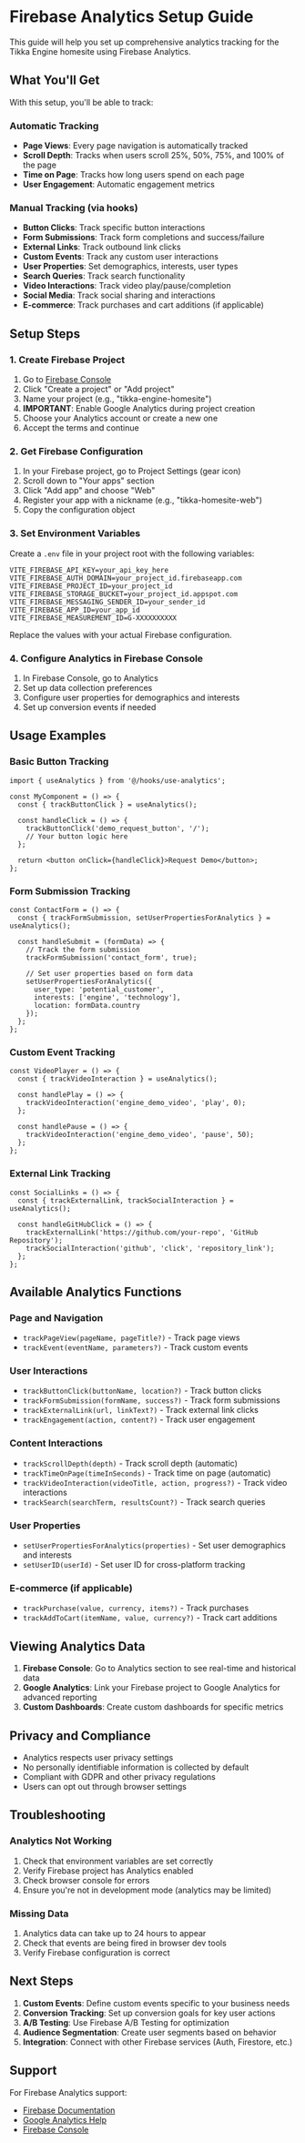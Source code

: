 # Firebase Analytics Setup Guide

This guide will help you set up comprehensive analytics tracking for the Tikka Engine homesite using Firebase Analytics.

## What You'll Get

With this setup, you'll be able to track:

### Automatic Tracking
- **Page Views**: Every page navigation is automatically tracked
- **Scroll Depth**: Tracks when users scroll 25%, 50%, 75%, and 100% of the page
- **Time on Page**: Tracks how long users spend on each page
- **User Engagement**: Automatic engagement metrics

### Manual Tracking (via hooks)
- **Button Clicks**: Track specific button interactions
- **Form Submissions**: Track form completions and success/failure
- **External Links**: Track outbound link clicks
- **Custom Events**: Track any custom user interactions
- **User Properties**: Set demographics, interests, user types
- **Search Queries**: Track search functionality
- **Video Interactions**: Track video play/pause/completion
- **Social Media**: Track social sharing and interactions
- **E-commerce**: Track purchases and cart additions (if applicable)

## Setup Steps

### 1. Create Firebase Project

1. Go to [Firebase Console](https://console.firebase.google.com/)
2. Click "Create a project" or "Add project"
3. Name your project (e.g., "tikka-engine-homesite")
4. **IMPORTANT**: Enable Google Analytics during project creation
5. Choose your Analytics account or create a new one
6. Accept the terms and continue

### 2. Get Firebase Configuration

1. In your Firebase project, go to Project Settings (gear icon)
2. Scroll down to "Your apps" section
3. Click "Add app" and choose "Web"
4. Register your app with a nickname (e.g., "tikka-homesite-web")
5. Copy the configuration object

### 3. Set Environment Variables

Create a `.env` file in your project root with the following variables:

```env
VITE_FIREBASE_API_KEY=your_api_key_here
VITE_FIREBASE_AUTH_DOMAIN=your_project_id.firebaseapp.com
VITE_FIREBASE_PROJECT_ID=your_project_id
VITE_FIREBASE_STORAGE_BUCKET=your_project_id.appspot.com
VITE_FIREBASE_MESSAGING_SENDER_ID=your_sender_id
VITE_FIREBASE_APP_ID=your_app_id
VITE_FIREBASE_MEASUREMENT_ID=G-XXXXXXXXXX
```

Replace the values with your actual Firebase configuration.

### 4. Configure Analytics in Firebase Console

1. In Firebase Console, go to Analytics
2. Set up data collection preferences
3. Configure user properties for demographics and interests
4. Set up conversion events if needed

## Usage Examples

### Basic Button Tracking

```tsx
import { useAnalytics } from '@/hooks/use-analytics';

const MyComponent = () => {
  const { trackButtonClick } = useAnalytics();

  const handleClick = () => {
    trackButtonClick('demo_request_button', '/');
    // Your button logic here
  };

  return <button onClick={handleClick}>Request Demo</button>;
};
```

### Form Submission Tracking

```tsx
const ContactForm = () => {
  const { trackFormSubmission, setUserPropertiesForAnalytics } = useAnalytics();

  const handleSubmit = (formData) => {
    // Track the form submission
    trackFormSubmission('contact_form', true);
    
    // Set user properties based on form data
    setUserPropertiesForAnalytics({
      user_type: 'potential_customer',
      interests: ['engine', 'technology'],
      location: formData.country
    });
  };
};
```

### Custom Event Tracking

```tsx
const VideoPlayer = () => {
  const { trackVideoInteraction } = useAnalytics();

  const handlePlay = () => {
    trackVideoInteraction('engine_demo_video', 'play', 0);
  };

  const handlePause = () => {
    trackVideoInteraction('engine_demo_video', 'pause', 50);
  };
};
```

### External Link Tracking

```tsx
const SocialLinks = () => {
  const { trackExternalLink, trackSocialInteraction } = useAnalytics();

  const handleGitHubClick = () => {
    trackExternalLink('https://github.com/your-repo', 'GitHub Repository');
    trackSocialInteraction('github', 'click', 'repository_link');
  };
};
```

## Available Analytics Functions

### Page and Navigation
- `trackPageView(pageName, pageTitle?)` - Track page views
- `trackEvent(eventName, parameters?)` - Track custom events

### User Interactions
- `trackButtonClick(buttonName, location?)` - Track button clicks
- `trackFormSubmission(formName, success?)` - Track form submissions
- `trackExternalLink(url, linkText?)` - Track external link clicks
- `trackEngagement(action, content?)` - Track user engagement

### Content Interactions
- `trackScrollDepth(depth)` - Track scroll depth (automatic)
- `trackTimeOnPage(timeInSeconds)` - Track time on page (automatic)
- `trackVideoInteraction(videoTitle, action, progress?)` - Track video interactions
- `trackSearch(searchTerm, resultsCount?)` - Track search queries

### User Properties
- `setUserPropertiesForAnalytics(properties)` - Set user demographics and interests
- `setUserID(userId)` - Set user ID for cross-platform tracking

### E-commerce (if applicable)
- `trackPurchase(value, currency, items?)` - Track purchases
- `trackAddToCart(itemName, value, currency?)` - Track cart additions

## Viewing Analytics Data

1. **Firebase Console**: Go to Analytics section to see real-time and historical data
2. **Google Analytics**: Link your Firebase project to Google Analytics for advanced reporting
3. **Custom Dashboards**: Create custom dashboards for specific metrics

## Privacy and Compliance

- Analytics respects user privacy settings
- No personally identifiable information is collected by default
- Compliant with GDPR and other privacy regulations
- Users can opt out through browser settings

## Troubleshooting

### Analytics Not Working
1. Check that environment variables are set correctly
2. Verify Firebase project has Analytics enabled
3. Check browser console for errors
4. Ensure you're not in development mode (analytics may be limited)

### Missing Data
1. Analytics data can take up to 24 hours to appear
2. Check that events are being fired in browser dev tools
3. Verify Firebase configuration is correct

## Next Steps

1. **Custom Events**: Define custom events specific to your business needs
2. **Conversion Tracking**: Set up conversion goals for key user actions
3. **A/B Testing**: Use Firebase A/B Testing for optimization
4. **Audience Segmentation**: Create user segments based on behavior
5. **Integration**: Connect with other Firebase services (Auth, Firestore, etc.)

## Support

For Firebase Analytics support:
- [Firebase Documentation](https://firebase.google.com/docs/analytics)
- [Google Analytics Help](https://support.google.com/analytics)
- [Firebase Console](https://console.firebase.google.com/)
